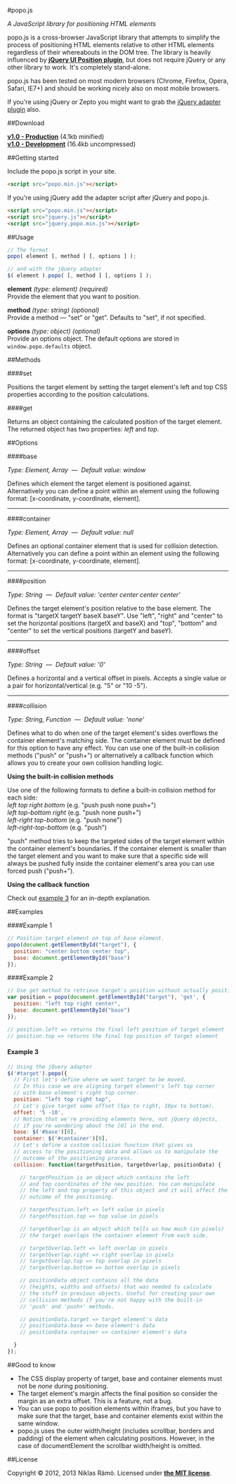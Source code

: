 #popo.js

*A JavaScript library for positioning HTML elements*

popo.js is a cross-browser JavaScript library that attempts to simplify the process of positioning HTML elements relative to other HTML elements regardless of their whereabouts in the DOM tree. The library is heavily influenced by **[jQuery UI Position plugin](http://jqueryui.com/position/)**, but does not require jQuery or any other library to work. It's completely stand-alone.

popo.js has been tested on most modern browsers (Chrome, Firefox, Opera, Safari, IE7+) and should be working nicely also on most mobile browsers.

If you're using jQuery or Zepto you might want to grab the [jQuery adapter plugin](jquery.popo.min.js) also.

##Download

**[v1.0 - Production](popo.min.js)** (4.1kb minified)  
**[v1.0 - Development](popo.js)** (16.4kb uncompressed)

##Getting started

Include the popo.js script in your site.
```html
<script src="popo.min.js"></script>
```

If you're using jQuery add the adapter script after jQuery and popo.js.
```html
<script src="popo.min.js"></script>
<script src="jquery.js"></script>
<script src="jquery.popo.min.js"></script>
```

##Usage

```javascript
// The format
popo( element [, method ] [, options ] );

// and with the jQuery adapter
$( element ).popo( [, method ] [, options ] );
```

**element** *(type: element)* *(required)*   
Provide the element that you want to position.

**method** *(type: string)* *(optional)*   
Provide a method &mdash; "set" or "get". Defaults to "set", if not specified.

**options** *(type: object)* *(optional)*   
Provide an options object. The default options are stored in `window.popo.defaults` object.

##Methods

####set

Positions the target element by setting the target element's left and top CSS properties according to the position calculations.

####get

Returns an object containing the calculated position of the target element. The returned object has two properties: *left* and *top*.

##Options

####base

*Type: Element, Array &nbsp;&mdash;&nbsp; Default value: window*

Defines which element the target element is positioned against. Alternatively you can define a point within an element using the following format: [x-coordinate, y-coordinate, element].

---

####container

*Type: Element, Array &nbsp;&mdash;&nbsp; Default value: null*

Defines an optional container element that is used for collision detection. Alternatively you can define a point within an element using the following format: [x-coordinate, y-coordinate, element].

---

####position

*Type: String &nbsp;&mdash;&nbsp; Default value: 'center center center center'*

Defines the target element's position relative to the base element. The format is "targetX targetY baseX baseY". Use "left", "right" and "center" to set the horizontal positions (targetX and baseX) and "top", "bottom" and "center" to set the vertical positions (targetY and baseY).

---

####offset

*Type: String &nbsp;&mdash;&nbsp; Default value: '0'*

Defines a horizontal and a vertical offset in pixels. Accepts a single value or a pair for horizontal/vertical (e.g. "5" or "10 -5").

---

####collision

*Type: String, Function &nbsp;&mdash;&nbsp; Default value: 'none'*

Defines what to do when one of the target element's sides overflows the container element's matching side. The container element must be defined for this option to have any effect. You can use one of the built-in collision methods ("push" or "push+") or alternatively a callback function which allows you to create your own collision handling logic.

**Using the built-in collision methods**

Use one of the following formats to define a built-in collision method for each side:  
*left top right bottom* (e.g. "push push none push+")  
*left top-bottom right* (e.g. "push none push+")  
*left-right top-bottom* (e.g. "push none")  
*left-right-top-bottom* (e.g. "push")

"push" method tries to keep the targeted sides of the target element within the container element's boundaries. If the container element is smaller than the target element and you want to make sure that a specific side will always be pushed fully inside the container element's area you can use forced push ("push+").

**Using the callback function**

Check out [example 3](#example-3) for an in-depth explanation.

##Examples

####Example 1

```javascript
// Position target element on top of base element.
popo(document.getElementById("target"), {
  position: "center bottom center top",
  base: document.getElementById("base")
});
```

####Example 2

```javascript
// Use get method to retrieve target's position without actually positioning the target.
var position = popo(document.getElementById("target"), 'get', {
  position: "left top right center",
  base: document.getElementById("base")
});

// position.left => returns the final left position of target element 
// position.top => returns the final top position of target element
```

#### Example 3

```javascript
// Using the jQuery adapter
$('#target').popo({
  // First let's define where we want target to be moved.
  // In this case we are aligning target element's left top corner
  // with base element's right top corner.
  position: "left top right top",
  // Let's give target some offset (5px to right, 10px to bottom).
  offset: '5 -10',
  // Notice that we're providing elements here, not jQuery objects,
  // if you're wondering about the [0] in the end.
  base: $('#base')[0],
  container: $('#container')[0],
  // Let's define a custom collision function that gives us
  // access to the positioning data and allows us to manipulate the
  // outcome of the positioning process.
  collision: function(targetPosition, targetOverlap, positionData) {

    // targetPosition is an object which contains the left 
    // and top coordinates of the new position. You can manipulate
    // the left and top property of this object and it will affect the
    // outcome of the positioning.

    // targetPosition.left => left value in pixels
    // targetPosition.top => top value in pixels

    // targetOverlap is an object which tells us how much (in pixels)
    // the target overlaps the container element from each side.

    // targetOverlap.left => left overlap in pixels
    // targetOverlap.right => right overlap in pixels
    // targetOverlap.top => top overlap in pixels
    // targetOverlap.bottom => bottom overlap in pixels

    // positionData object contains all the data 
    // (heights, widths and offsets) that was needed to calculate
    // the stuff in previous objects. Useful for creating your own
    // collision methods if you're not happy with the built-in 
    // 'push' and 'push+' methods.

    // positionData.target => target element's data
    // positionData.base => base element's data
    // positionData.container => container element's data

  }
});
```

##Good to know

* The CSS display property of target, base and container elements must not be *none* during positioning.
* The target element's margin affects the final position so consider the margin as an extra offset. This is a feature, not a bug.
* You can use popo to position elements within iframes, but you have to make sure that the target, base and container elements exist within the same window.
* popo.js uses the outer width/height (includes scrollbar, borders and padding) of the element when calculating positions. However, in the case of documentElement the scrollbar width/height is omitted.

##License

Copyright &copy; 2012, 2013 Niklas Rämö. Licensed under **[the MIT license](LICENSE.md)**.